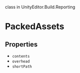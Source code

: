 class in UnityEditor.Build.Reporting
# PackedAssets

## Properties
- `contents`
- `overhead`
- `shortPath`

